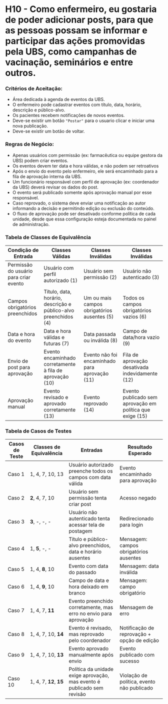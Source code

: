 # H10 - Como enfermeiro, eu gostaria de poder adicionar posts, para que as pessoas possam se informar e participar das ações promovidas pela UBS, como campanhas de vacinação, seminários e entre outros.


### Critérios de Aceitação:

-  Área dedicada à agenda de eventos da UBS.  
- O enfermeiro pode cadastrar eventos com título, data, horário, descrição e público-alvo.
-  Os pacientes recebem notificações de novos eventos. 
- Deve-se existir um botão `"Postar"` para o usuario clicar e iniciar uma nova publicação.
- Deve-se existir um botão de voltar.

### Regras de Negócio: 

- Apenas usuários com permissão (ex: farmacêutica ou equipe gestora da UBS) podem criar eventos.  
-  Os eventos devem ter data e hora válidas, e não podem ser retroativos
- Após o envio do evento pelo enfermeiro, ele será encaminhado para a fila de aprovação interna da UBS.
- Um funcionário responsável com perfil de aprovação (ex: coordenador da UBS) deverá revisar os dados do post.
- O evento será publicado somente após aprovação manual por esse responsável.
- Caso reprovado, o sistema deve enviar uma notificação ao autor informando a decisão e permitindo edição ou exclusão do conteúdo.
- O fluxo de aprovação pode ser desativado conforme política de cada unidade, desde que essa configuração esteja documentada no painel de administração.

### Tabela de Classes de Equivalência

| Condição de Entrada                    | Classes Válidas                                                 | Classes Inválidas                              | Classes Inválidas                                         |
| -------------------------------------- | --------------------------------------------------------------- | ---------------------------------------------- | --------------------------------------------------------- |
| Permissão do usuário para criar evento | Usuário com perfil autorizado (1)                               | Usuário sem permissão (2)                      | Usuário não autenticado (3)                               |
| Campos obrigatórios preenchidos        | Título, data, horário, descrição e público-alvo preenchidos (4) | Um ou mais campos obrigatórios ausentes (5)    | Todos os campos obrigatórios vazios (6)                   |
| Data e hora do evento                  | Data e hora válidas e futuras (7)                               | Data passada ou inválida (8)                   | Campo de data/hora vazio (9)                              |
| Envio de post para aprovação           | Evento encaminhado corretamente à fila de aprovação (10)        | Evento não foi encaminhado para aprovação (11) | Fila de aprovação desativada indevidamente (12)           |
| Aprovação manual                       | Evento revisado e aprovado corretamente (13)                    | Evento reprovado (14)                          | Evento publicado sem aprovação em política que exige (15) |


### Tabela de Casos de Testes

| Casos de Teste | Classes de Equivalência | Entradas                                                                | Resultado Esperado                          |
| -------------- | ----------------------- | ----------------------------------------------------------------------- | ------------------------------------------- |
| Caso 1         | 1, 4, 7, 10, 13         | Usuário autorizado preenche todos os campos com data válida             | Evento encaminhado para aprovação           |
| Caso 2         | **2**, 4, 7, 10         | Usuário sem permissão tenta criar post                                  | Acesso negado                               |
| Caso 3         | **3**, -, -, -          | Usuário não autenticado tenta acessar tela de postagem                  | Redirecionado para login                    |
| Caso 4         | 1, **5**, -, -          | Título e público-alvo preenchidos, data e horário ausentes              | Mensagem: campos obrigatórios ausentes      |
| Caso 5         | 1, 4, **8**, 10         | Evento com data do passado                                              | Mensagem: data inválida                     |
| Caso 6         | 1, 4, **9**, 10         | Campo de data e hora deixado em branco                                  | Mensagem: campo obrigatório                 |
| Caso 7         | 1, 4, 7, **11**         | Evento preenchido corretamente, mas erro no envio para aprovação        | Mensagem de erro                            |
| Caso 8         | 1, 4, 7, 10, **14**     | Evento é revisado, mas reprovado pelo coordenador                       | Notificação de reprovação + opção de edição |
| Caso 9         | 1, 4, 7, 10, **13**     | Evento aprovado manualmente após envio                                  | Evento publicado com sucesso                |
| Caso 10        | 1, 4, 7, **12**, **15** | Política da unidade exige aprovação, mas evento é publicado sem revisão | Violação de política, evento não publicado  |
